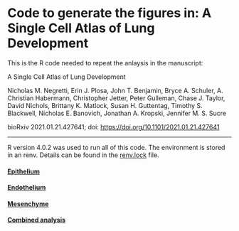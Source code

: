 # Code to generate the figures in: A Single Cell Atlas of Lung Development


This is the R code needed to repeat the anlaysis in the manuscript: 

A Single Cell Atlas of Lung Development

Nicholas M. Negretti, Erin J. Plosa, John T. Benjamin, Bryce A. Schuler, A. Christian Habermann, Christopher Jetter, Peter Gulleman, Chase J. Taylor, David Nichols, Brittany K. Matlock, Susan H. Guttentag, Timothy S. Blackwell, Nicholas E. Banovich, Jonathan A. Kropski, Jennifer M. S. Sucre

bioRxiv 2021.01.21.427641; doi: https://doi.org/10.1101/2021.01.21.427641
 
-----

R version 4.0.2 was used to run all of this code. The environment is stored 
in an renv. Details can be found in the [renv.lock](./renv.lock) file.

#### [Epithelium](./epithelium/all_epi.md)


#### [Endothelium](./endothelium/all_endo.md)


#### [Mesenchyme](./mesenchye/all_meso.md)

#### [Combined analysis](./merge_and_clean/all_cells.md)

